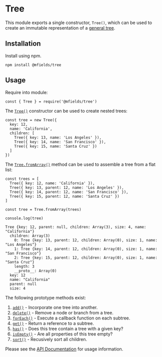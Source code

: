 # Tree

This module exports a single constructor, `Tree()`, which can be used to create an immutable representation of a [general tree](https://opendsa-server.cs.vt.edu/ODSA/Books/Everything/html/GenTreeIntro.html).

## Installation

Install using npm.

```
npm install @mfields/tree
```

## Usage

Require into module:

```
const { Tree } = require('@mfields/tree')
```

The [`Tree()`](https://github.com/mfields/jsTree/blob/master/doc/api.md#new-treeconfig) constructor can be used to create nested trees:

```
const tree = new Tree({
  key: 12,
  name: 'California',
  children: [
    Tree({ key: 13, name: 'Los Angeles' }),
    Tree({ key: 14, name: 'San Francisco' }),
    Tree({ key: 15, name: 'Santa Cruz' })
  ]
})
```

The [`Tree.fromArray()`](https://github.com/mfields/jsTree/blob/master/doc/api.md#module_@mfields/Tree..Tree.fromArray) method can be used to assemble a tree from a flat list:

```
const trees = [
  Tree({ key: 12, name: 'California' }),
  Tree({ key: 13, parent: 12, name: 'Los Angeles' }),
  Tree({ key: 14, parent: 12, name: 'San Francisco' }),
  Tree({ key: 15, parent: 12, name: 'Santa Cruz' })
]

const tree = Tree.fromArray(trees)

console.log(tree)

Tree {key: 12, parent: null, children: Array(3), size: 4, name: "California"}
  children: Array(3)
    0: Tree {key: 13, parent: 12, children: Array(0), size: 1, name: "Los Angeles"}
    1: Tree {key: 14, parent: 12, children: Array(0), size: 1, name: "San Francisco"}
    2: Tree {key: 15, parent: 12, children: Array(0), size: 1, name: "Santa Cruz"}
    length: 3
    __proto__: Array(0)
  key: 12
  name: "California"
  parent: null
  size: 4
```

The following prototype methods exist:

 1. [`add()`](https://github.com/mfields/jsTree/blob/master/doc/api.md#module_@mfields/Tree..Tree+add) - Incorporate one tree into another.
 1. [`delete()`](https://github.com/mfields/jsTree/blob/master/doc/api.md#treedeletekey--tree) - Remove a node or branch from a tree.
 1. [`forEach()`](https://github.com/mfields/jsTree/blob/master/doc/api.md#treeforeachfunc-thisarg--undefined) - Execute a callback function on each subtree.
 1. [`get()`](https://github.com/mfields/jsTree/blob/master/doc/api.md#treegetkey--tree--null) - Return a reference to a subtree.
  1. [`has()`](https://github.com/mfields/jsTree/blob/master/doc/api.md#treehaskey--boolean) - Does this tree contain a tree with a given key?
 1. [`isEmpty()`](https://github.com/mfields/jsTree/blob/master/doc/api.md#treeisempty--boolean) - Are all properties of this tree empty?
 1. [`sort()`](https://github.com/mfields/jsTree/blob/master/doc/api.md#treesortoptions--tree) - Recusively sort all children.

Please see the [API Documentation](https://github.com/mfields/jsTree/blob/master/doc/api.md) for usage information.
